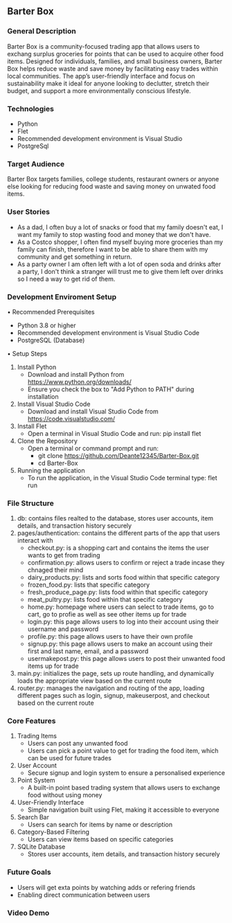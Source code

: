 ## Barter Box 

### General Description
Barter Box is a community-focused trading app that allows users to exchang surplus groceries for points that can be used to acquire other food items. Designed for individuals, families, and small business owners, Barter Box helps reduce waste and save money by facilitating easy trades within local communities. The app’s user-friendly interface and focus on sustainability make it ideal for anyone looking to declutter, stretch their budget, and support a more environmentally conscious lifestyle.

### Technologies
- Python
- Flet
- Recommended development environment is Visual Studio
- PostgreSql

### Target Audience
Barter Box targets families, college students, restaurant owners or anyone else looking for reducing food waste and saving money on unwated food items.

### User Stories
-  As a dad, I often buy a lot of snacks or food that my family doesn't eat, I want my family to stop wasting food and money that we don't have. 
-  As a Costco shopper, I often find myself buying more groceries than my family can finish, therefore I want to be able to share them with my community and get something in return. 
-  As a party owner I am often left with a lot of open soda and drinks after a party, I don't think a stranger will trust me to give them left over drinks so I need a way to get rid of them. 

### Development Enviroment Setup
• Recommended Prerequisites
- Python 3.8 or higher
- Recommended development environment is Visual Studio Code
- PostgreSQL (Database)

• Setup Steps
1. Install Python
   - Download and install Python from https://www.python.org/downloads/
   - Ensure you check the box to "Add Python to PATH" during installation
2. Install Visual Studio Code
   - Download and install Visual Studio Code from https://code.visualstudio.com/
3. Install Flet
   - Open a terminal in Visual Studio Code and run: pip install flet
4. Clone the Repository
   - Open a terminal or command prompt and run: 
     - git clone https://github.com/Deante12345/Barter-Box.git
     - cd Barter-Box
5. Running the application
   - To run the application, in the Visual Studio Code terminal type: flet run

### File Structure
1. db: contains files realted to the database, stores user accounts, item details, and transaction history securely
2. pages/authentication: contains the different parts of the app that users interact with
    - checkout.py: is a shopping cart and contains the items the user wants to get from trading
    - confirmation.py: allows users to confirm or reject a trade incase they chnaged their mind
    - dairy_products.py: lists and sorts food within that specific category
    - frozen_food.py: lists that specific category
    - fresh_produce_page.py: lists food within that specific category
    - meat_pultry.py: lists food within that specific category
    - home.py: homepage where users can select to trade items, go to cart, go to profie as well as see other items up for trade
    - login.py: this page allows users to log into their account using their username and password
    - profile.py: this page allows users to have their own profile
    - signup.py: this page allows users to make an account using their first and last name, email, and a password 
    - usermakepost.py: this page allows users to post their unwanted food items up for trade
3. main.py: initializes the page, sets up route handling, and dynamically loads the appropriate view based on the current route
4. router.py: manages the navigation and routing of the app, loading different pages such as login, signup, makeuserpost, and checkout based on the current route

### Core Features
1. Trading Items
    - Users can post any unwanted food
    - Users can pick a point value to get for trading the food item, which can be used for future trades
2.  User Account
    - Secure signup and login system to ensure a personalised experience
3. Point System
    - A built-in point based trading system that allows users to exchange food without using money
4. User-Friendly Interface
    - Simple navigation built using Flet, making it accessible to everyone
5. Search Bar
    - Users can search for items by name or description
6. Category-Based Filtering
    - Users can view items based on specific categories
7. SQLite Database
    - Stores user accounts, item details, and transaction history securely

### Future Goals
- Users will get exta points by watching adds or refering friends
- Enabling direct communication between users

### Video Demo
